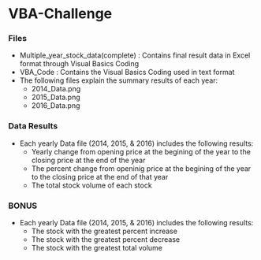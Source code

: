 # VBA-Challenge

### Files
 * Multiple_year_stock_data(complete) : Contains final result data in Excel format through Visual Basics Coding
 * VBA_Code : Contains the Visual Basics Coding used in text format
 * The following files explain the summary results of each year:
    * 2014_Data.png
    * 2015_Data.png
    * 2016_Data.png

### Data Results
  * Each yearly Data file (2014, 2015, & 2016) includes the following results:
    * Yearly change from opening price at the begining of the year to the closing price at the end of the year
    * The percent change from openinig price at the begining of the year to the closing price at the end of that year
    * The total stock volume of each stock
### BONUS
   * Each yearly Data file (2014, 2015, & 2016) includes the following results:
      * The stock with the greatest percent increase
      * The stock with the greatest percent decrease
      * The stock with the greatest total volume
  

